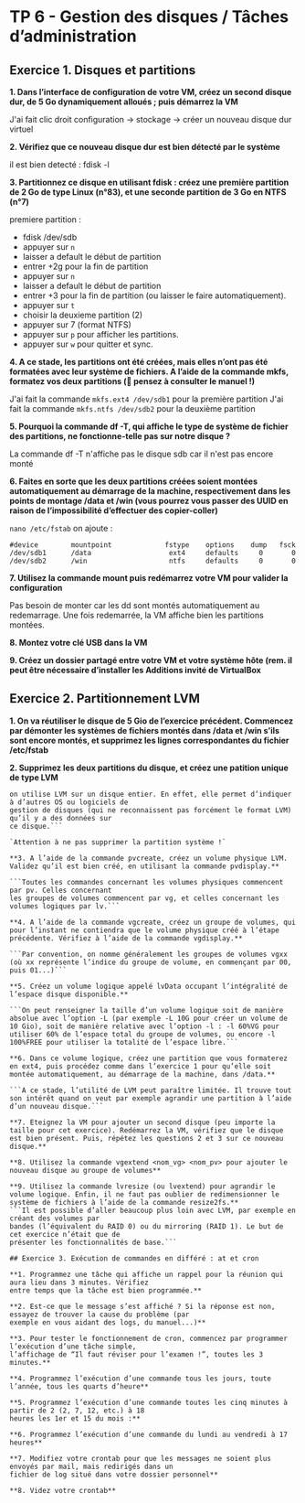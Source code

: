 # TP 6 - Gestion des disques / Tâches d’administration 

## Exercice 1. Disques et partitions

**1. Dans l’interface de configuration de votre VM, créez un second disque dur, de 5 Go dynamiquement alloués ; puis démarrez la VM**

J'ai fait clic droit configuration -> stockage -> créer un nouveau disque dur virtuel

**2. Vérifiez que ce nouveau disque dur est bien détecté par le système**

il est bien detecté : fdisk -l

**3. Partitionnez ce disque en utilisant fdisk : créez une première partition de 2 Go de type Linux (n°83), et une seconde partition de 3 Go en NTFS (n°7)**

premiere partition : <br>
- fdisk /dev/sdb<br>
- appuyer sur `n`<br>
- laisser a default le début de partition<br>
- entrer +2g pour la fin de partition<br>
- appuyer sur `n`<br>
- laisser a default le début de partition<br>
- entrer +3 pour la fin de partition (ou laisser le faire automatiquement). <br>
- appuyer sur `t`<br>
- choisir la deuxieme partition (2)<br>
- appuyer sur 7 (format NTFS)<br>
- appuyer sur `p` pour afficher les partitions.<br>
- appuyer sur `w` pour quitter et sync.

**4. A ce stade, les partitions ont été créées, mais elles n’ont pas été formatées avec leur système de fichiers. A l’aide de la commande mkfs, formatez vos deux partitions ( pensez à consulter le manuel !)**

J'ai fait la commande `mkfs.ext4 /dev/sdb1` pour la première partition J'ai fait la commande `mkfs.ntfs /dev/sdb2` pour la deuxième partition

**5. Pourquoi la commande df -T, qui affiche le type de système de fichier des partitions, ne fonctionne-telle pas sur notre disque ?**

La commande df -T n'affiche pas le disque sdb car il n'est pas encore monté

**6. Faites en sorte que les deux partitions créées soient montées automatiquement au démarrage de la machine, respectivement dans les points de montage /data et /win (vous pourrez vous passer des UUID en raison de l’impossibilité d’effectuer des copier-coller)**

`nano /etc/fstab`
on ajoute :
```
#device        mountpoint             fstype    options    dump   fsck
/dev/sdb1      /data                   ext4     defaults     0       0
/dev/sdb2      /win                    ntfs     defaults     0       0
```

**7. Utilisez la commande mount puis redémarrez votre VM pour valider la configuration**

Pas besoin de monter car les dd sont montés automatiquement au redemarrage. Une fois redemarrée, la VM affiche bien les partitions montées.

**8. Montez votre clé USB dans la VM**



**9. Créez un dossier partagé entre votre VM et votre système hôte (rem. il peut être nécessaire d’installer les Additions invité de VirtualBox**



## Exercice 2. Partitionnement LVM

**1. On va réutiliser le disque de 5 Gio de l’exercice précédent. Commencez par démonter les systèmes de fichiers montés dans /data et /win s’ils sont encore montés, et supprimez les lignes correspondantes du fichier /etc/fstab**

**2. Supprimez les deux partitions du disque, et créez une patition unique de type LVM**

```La création d’une partition LVM n’est pas indispensable, mais vivement recommandée quand
on utilise LVM sur un disque entier. En effet, elle permet d’indiquer à d’autres OS ou logiciels de
gestion de disques (qui ne reconnaissent pas forcément le format LVM) qu’il y a des données sur
ce disque.```

`Attention à ne pas supprimer la partition système !`

**3. A l’aide de la commande pvcreate, créez un volume physique LVM. Validez qu’il est bien créé, en utilisant la commande pvdisplay.**

```Toutes les commandes concernant les volumes physiques commencent par pv. Celles concernant
les groupes de volumes commencent par vg, et celles concernant les volumes logiques par lv.```

**4. A l’aide de la commande vgcreate, créez un groupe de volumes, qui pour l’instant ne contiendra que le volume physique créé à l’étape précédente. Vérifiez à l’aide de la commande vgdisplay.**

```Par convention, on nomme généralement les groupes de volumes vgxx (où xx représente l’indice du groupe de volume, en commençant par 00, puis 01...)```

**5. Créez un volume logique appelé lvData occupant l’intégralité de l’espace disque disponible.**

```On peut renseigner la taille d’un volume logique soit de manière absolue avec l’option -L (par exemple -L 10G pour créer un volume de 10 Gio), soit de manière relative avec l’option -l : -l 60%VG pour utiliser 60% de l’espace total du groupe de volumes, ou encore -l 100%FREE pour utiliser la totalité de l’espace libre.```

**6. Dans ce volume logique, créez une partition que vous formaterez en ext4, puis procédez comme dans l’exercice 1 pour qu’elle soit montée automatiquement, au démarrage de la machine, dans /data.**

```A ce stade, l’utilité de LVM peut paraître limitée. Il trouve tout son intérêt quand on veut par exemple agrandir une partition à l’aide d’un nouveau disque.```

**7. Eteignez la VM pour ajouter un second disque (peu importe la taille pour cet exercice). Redémarrez la VM, vérifiez que le disque est bien présent. Puis, répétez les questions 2 et 3 sur ce nouveau disque.**

**8. Utilisez la commande vgextend <nom_vg> <nom_pv> pour ajouter le nouveau disque au groupe de volumes**

**9. Utilisez la commande lvresize (ou lvextend) pour agrandir le volume logique. Enfin, il ne faut pas oublier de redimensionner le système de fichiers à l’aide de la commande resize2fs.**
```Il est possible d’aller beaucoup plus loin avec LVM, par exemple en créant des volumes par
bandes (l’équivalent du RAID 0) ou du mirroring (RAID 1). Le but de cet exercice n’était que de
présenter les fonctionnalités de base.```

## Exercice 3. Exécution de commandes en différé : at et cron

**1. Programmez une tâche qui affiche un rappel pour la réunion qui aura lieu dans 3 minutes. Vérifiez
entre temps que la tâche est bien programmée.**

**2. Est-ce que le message s’est affiché ? Si la réponse est non, essayez de trouver la cause du problème (par
exemple en vous aidant des logs, du manuel...)**

**3. Pour tester le fonctionnement de cron, commencez par programmer l’exécution d’une tâche simple,
l’affichage de “Il faut réviser pour l’examen !”, toutes les 3 minutes.**

**4. Programmez l’exécution d’une commande tous les jours, toute l’année, tous les quarts d’heure**

**5. Programmez l’exécution d’une commande toutes les cinq minutes à partir de 2 (2, 7, 12, etc.) à 18
heures les 1er et 15 du mois :**

**6. Programmez l’exécution d’une commande du lundi au vendredi à 17 heures**

**7. Modifiez votre crontab pour que les messages ne soient plus envoyés par mail, mais redirigés dans un
fichier de log situé dans votre dossier personnel**

**8. Videz votre crontab**
